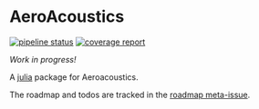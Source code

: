 # AeroAcoustics

[![pipeline status](https://gitlab.windenergy.dtu.dk/ollyl/AeroAcoustics.jl/badges/master/pipeline.svg)](https://gitlab.windenergy.dtu.dk/ollyl/AeroAcoustics.jl/commits/master)
[![coverage report](https://gitlab.windenergy.dtu.dk/ollyl/AeroAcoustics.jl/badges/master/coverage.svg)](https://gitlab.windenergy.dtu.dk/ollyl/AeroAcoustics.jl/commits/master)

*Work in progress!*

A [julia](http://julialang.org) package for Aeroacoustics.

The roadmap and todos are tracked in the [roadmap meta-issue](https://gitlab.windenergy.dtu.dk/ollyl/AeroAcoustics.jl/issues/1).

